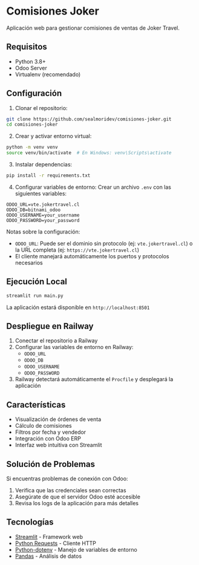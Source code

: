 # Comisiones Joker

Aplicación web para gestionar comisiones de ventas de Joker Travel.

## Requisitos

- Python 3.8+
- Odoo Server
- Virtualenv (recomendado)

## Configuración

1. Clonar el repositorio:
```bash
git clone https://github.com/sealmoridev/comisiones-joker.git
cd comisiones-joker
```

2. Crear y activar entorno virtual:
```bash
python -m venv venv
source venv/bin/activate  # En Windows: venv\Scripts\activate
```

3. Instalar dependencias:
```bash
pip install -r requirements.txt
```

4. Configurar variables de entorno:
Crear un archivo `.env` con las siguientes variables:
```
ODOO_URL=vte.jokertravel.cl
ODOO_DB=bitnami_odoo
ODOO_USERNAME=your_username
ODOO_PASSWORD=your_password
```

Notas sobre la configuración:
- `ODOO_URL`: Puede ser el dominio sin protocolo (ej: `vte.jokertravel.cl`) o la URL completa (ej: `https://vte.jokertravel.cl`)
- El cliente manejará automáticamente los puertos y protocolos necesarios

## Ejecución Local

```bash
streamlit run main.py
```

La aplicación estará disponible en `http://localhost:8501`

## Despliegue en Railway

1. Conectar el repositorio a Railway
2. Configurar las variables de entorno en Railway:
   - `ODOO_URL`
   - `ODOO_DB`
   - `ODOO_USERNAME`
   - `ODOO_PASSWORD`
3. Railway detectará automáticamente el `Procfile` y desplegará la aplicación

## Características

- Visualización de órdenes de venta
- Cálculo de comisiones
- Filtros por fecha y vendedor
- Integración con Odoo ERP
- Interfaz web intuitiva con Streamlit

## Solución de Problemas

Si encuentras problemas de conexión con Odoo:
1. Verifica que las credenciales sean correctas
2. Asegúrate de que el servidor Odoo esté accesible
3. Revisa los logs de la aplicación para más detalles

## Tecnologías

- [Streamlit](https://streamlit.io/) - Framework web
- [Python Requests](https://requests.readthedocs.io/) - Cliente HTTP
- [Python-dotenv](https://github.com/theskumar/python-dotenv) - Manejo de variables de entorno
- [Pandas](https://pandas.pydata.org/) - Análisis de datos
